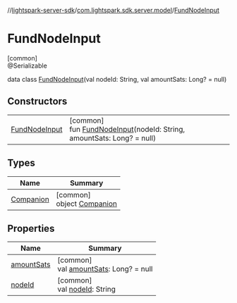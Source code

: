 //[lightspark-server-sdk](../../../index.md)/[com.lightspark.sdk.server.model](../index.md)/[FundNodeInput](index.md)

# FundNodeInput

[common]\
@Serializable

data class [FundNodeInput](index.md)(val nodeId: String, val amountSats: Long? = null)

## Constructors

| | |
|---|---|
| [FundNodeInput](-fund-node-input.md) | [common]<br>fun [FundNodeInput](-fund-node-input.md)(nodeId: String, amountSats: Long? = null) |

## Types

| Name | Summary |
|---|---|
| [Companion](-companion/index.md) | [common]<br>object [Companion](-companion/index.md) |

## Properties

| Name | Summary |
|---|---|
| [amountSats](amount-sats.md) | [common]<br>val [amountSats](amount-sats.md): Long? = null |
| [nodeId](node-id.md) | [common]<br>val [nodeId](node-id.md): String |
